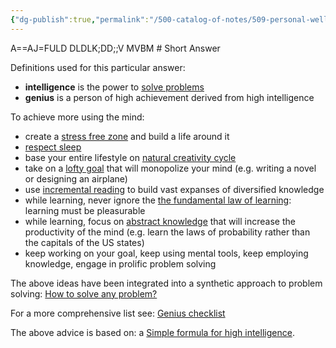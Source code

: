 ```yaml
---
{"dg-publish":true,"permalink":"/500-catalog-of-notes/509-personal-wellness/how-to-keep-your-brain-sharp/"}
---
```


A==AJ=FULD
DLDLK;DD;;V MVBM # Short Answer

Definitions used for this particular answer:

-   **intelligence** is the power to [solve problems](https://supermemo.guru/wiki/How_to_solve_any_problem%3F "How to solve any problem?")
-   **genius** is a person of high achievement derived from high intelligence

To achieve more using the mind:

-   create a [stress free zone](https://supermemo.guru/wiki/Stress_resilience "Stress resilience") and build a life around it
-   [respect sleep](https://supermemo.guru/wiki/Science_of_sleep "Science of sleep")
-   base your entire lifestyle on [natural creativity cycle](https://supermemo.guru/wiki/Natural_creativity_cycle "Natural creativity cycle")
-   take on a [lofty goal](https://supermemo.guru/wiki/Setting_goals_can_change_your_life "Setting goals can change your life") that will monopolize your mind (e.g. writing a novel or designing an airplane)
-   use [incremental reading](https://supermemo.guru/wiki/Incremental_reading "Incremental reading") to build vast expanses of diversified knowledge
-   while learning, never ignore the [the fundamental law of learning](https://supermemo.guru/wiki/Pleasure_of_learning "Pleasure of learning"): learning must be pleasurable
-   while learning, focus on [abstract knowledge](https://supermemo.guru/wiki/Abstract_knowledge "Abstract knowledge") that will increase the productivity of the mind (e.g. learn the laws of probability rather than the capitals of the US states)
-   keep working on your goal, keep using mental tools, keep employing knowledge, engage in prolific problem solving

The above ideas have been integrated into a synthetic approach to problem solving: [How to solve any problem?](https://supermemo.guru/wiki/How_to_solve_any_problem%3F "How to solve any problem?")

For a more comprehensive list see: [Genius checklist](https://supermemo.guru/wiki/Genius_checklist "Genius checklist")

The above advice is based on: a [Simple formula for high intelligence](https://supermemo.guru/wiki/Simple_formula_for_high_intelligence "Simple formula for high intelligence").